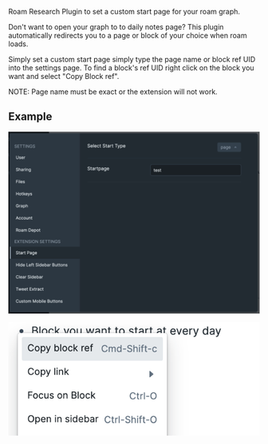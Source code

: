 Roam Research Plugin to set a custom start page for your roam graph. 


Don't want to open your graph to to daily notes page? This plugin automatically redirects you to a page or block of your choice when roam loads. 

Simply set a custom start page simply type the page name or block ref UID into the settings page. To find a block's ref UID right click on the block you want and select "Copy Block ref".

NOTE: Page name must be exact or the extension will not work.

## Example 
  <img src="https://github.com/8bitgentleman/roam-depot-startpage/raw/main/example.png" max-width="400"></img>

  <img src="https://github.com/8bitgentleman/roam-depot-startpage/raw/main/blockUID.png" max-width="400"></img>